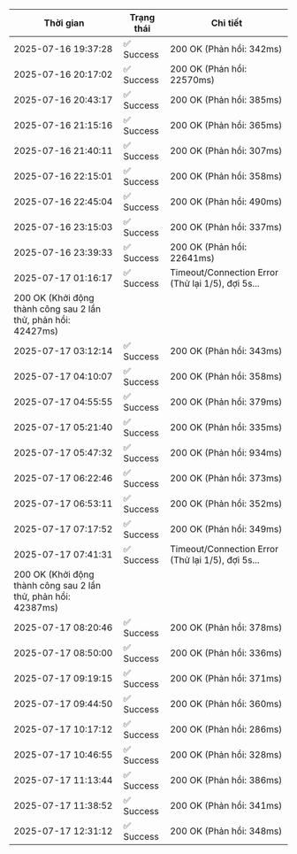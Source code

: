 | Thời gian | Trạng thái | Chi tiết |
|---|---|---|
| 2025-07-16 19:37:28 | ✅ Success | 200 OK (Phản hồi: 342ms) |
| 2025-07-16 20:17:02 | ✅ Success | 200 OK (Phản hồi: 22570ms) |
| 2025-07-16 20:43:17 | ✅ Success | 200 OK (Phản hồi: 385ms) |
| 2025-07-16 21:15:16 | ✅ Success | 200 OK (Phản hồi: 365ms) |
| 2025-07-16 21:40:11 | ✅ Success | 200 OK (Phản hồi: 307ms) |
| 2025-07-16 22:15:01 | ✅ Success | 200 OK (Phản hồi: 358ms) |
| 2025-07-16 22:45:04 | ✅ Success | 200 OK (Phản hồi: 490ms) |
| 2025-07-16 23:15:03 | ✅ Success | 200 OK (Phản hồi: 337ms) |
| 2025-07-16 23:39:33 | ✅ Success | 200 OK (Phản hồi: 22641ms) |
| 2025-07-17 01:16:17 | ✅ Success | Timeout/Connection Error (Thử lại 1/5), đợi 5s...
200 OK (Khởi động thành công sau 2 lần thử, phản hồi: 42427ms) |
| 2025-07-17 03:12:14 | ✅ Success | 200 OK (Phản hồi: 343ms) |
| 2025-07-17 04:10:07 | ✅ Success | 200 OK (Phản hồi: 358ms) |
| 2025-07-17 04:55:55 | ✅ Success | 200 OK (Phản hồi: 379ms) |
| 2025-07-17 05:21:40 | ✅ Success | 200 OK (Phản hồi: 335ms) |
| 2025-07-17 05:47:32 | ✅ Success | 200 OK (Phản hồi: 934ms) |
| 2025-07-17 06:22:46 | ✅ Success | 200 OK (Phản hồi: 373ms) |
| 2025-07-17 06:53:11 | ✅ Success | 200 OK (Phản hồi: 352ms) |
| 2025-07-17 07:17:52 | ✅ Success | 200 OK (Phản hồi: 349ms) |
| 2025-07-17 07:41:31 | ✅ Success | Timeout/Connection Error (Thử lại 1/5), đợi 5s...
200 OK (Khởi động thành công sau 2 lần thử, phản hồi: 42387ms) |
| 2025-07-17 08:20:46 | ✅ Success | 200 OK (Phản hồi: 378ms) |
| 2025-07-17 08:50:00 | ✅ Success | 200 OK (Phản hồi: 336ms) |
| 2025-07-17 09:19:15 | ✅ Success | 200 OK (Phản hồi: 371ms) |
| 2025-07-17 09:44:50 | ✅ Success | 200 OK (Phản hồi: 360ms) |
| 2025-07-17 10:17:12 | ✅ Success | 200 OK (Phản hồi: 286ms) |
| 2025-07-17 10:46:55 | ✅ Success | 200 OK (Phản hồi: 328ms) |
| 2025-07-17 11:13:44 | ✅ Success | 200 OK (Phản hồi: 386ms) |
| 2025-07-17 11:38:52 | ✅ Success | 200 OK (Phản hồi: 341ms) |
| 2025-07-17 12:31:12 | ✅ Success | 200 OK (Phản hồi: 348ms) |
